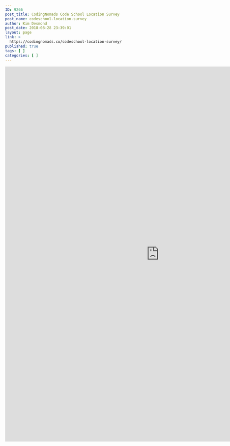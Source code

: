 ```yaml
---
ID: 9266
post_title: CodingNomads Code School Location Survey
post_name: codeschool-location-survey
author: Kim Desmond
post_date: 2018-08-28 23:39:01
layout: page
link: >
  https://codingnomads.co/codeschool-location-survey/
published: true
tags: [ ]
categories: [ ]
---
```

<iframe src="https://docs.google.com/forms/d/e/1FAIpQLSfXvu724dCkm-jplSHp6EczV_KsvDNx_1RjdLokOv3BmJinEA/viewform?embedded=true" width="1000" height="1220" frameborder="0" marginheight="0" marginwidth="0">Loading...</iframe>